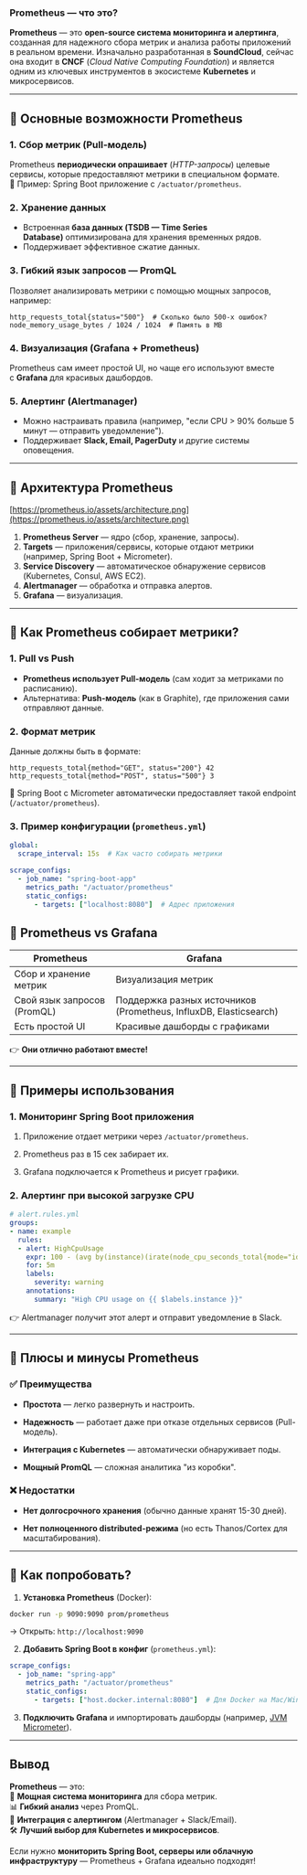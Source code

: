 ### **Prometheus — что это?**

**Prometheus** — это **open-source система мониторинга и алертинга**, созданная для надежного сбора метрик и анализа работы приложений в реальном времени. Изначально разработанная в **SoundCloud**, сейчас она входит в **CNCF** (*Cloud Native Computing Foundation*) и является одним из ключевых инструментов в экосистеме **Kubernetes** и микросервисов.

---
## 🔹 **Основные возможности Prometheus**

### 1. **Сбор метрик (Pull-модель)**
Prometheus **периодически опрашивает** (*HTTP-запросы*) целевые сервисы, которые предоставляют метрики в специальном формате.  
📌 Пример: Spring Boot приложение с `/actuator/prometheus`.

### 2. **Хранение данных**
- Встроенная **база данных (TSDB — Time Series Database)** оптимизирована для хранения временных рядов.    
- Поддерживает эффективное сжатие данных.    

### 3. **Гибкий язык запросов — PromQL**
Позволяет анализировать метрики с помощью мощных запросов, например:
```promql
http_requests_total{status="500"}  # Сколько было 500-х ошибок?
node_memory_usage_bytes / 1024 / 1024  # Память в MB
```

### 4. **Визуализация (Grafana + Prometheus)**
Prometheus сам имеет простой UI, но чаще его используют вместе с **Grafana** для красивых дашбордов.

### 5. **Алертинг (Alertmanager)**
- Можно настраивать правила (например, "если CPU > 90% больше 5 минут — отправить уведомление").    
- Поддерживает **Slack, Email, PagerDuty** и другие системы оповещения.    

---
## 🔹 **Архитектура Prometheus**

[https://prometheus.io/assets/architecture.png](https://prometheus.io/assets/architecture.png)

1. **Prometheus Server** — ядро (сбор, хранение, запросы).    
2. **Targets** — приложения/сервисы, которые отдают метрики (например, Spring Boot + Micrometer).    
3. **Service Discovery** — автоматическое обнаружение сервисов (Kubernetes, Consul, AWS EC2).    
4. **Alertmanager** — обработка и отправка алертов.    
5. **Grafana** — визуализация.    

---
## 🔹 **Как Prometheus собирает метрики?**

### 1. **Pull vs Push**
- **Prometheus использует Pull-модель** (сам ходит за метриками по расписанию).    
- Альтернатива: **Push-модель** (как в Graphite), где приложения сами отправляют данные.    

### 2. **Формат метрик**
Данные должны быть в формате:
```plaintext
http_requests_total{method="GET", status="200"} 42
http_requests_total{method="POST", status="500"} 3
```

📌 Spring Boot с Micrometer автоматически предоставляет такой endpoint (`/actuator/prometheus`).

### 3. **Пример конфигурации** (`prometheus.yml`)
```yaml
global:
  scrape_interval: 15s  # Как часто собирать метрики

scrape_configs:
  - job_name: "spring-boot-app"
    metrics_path: "/actuator/prometheus"
    static_configs:
      - targets: ["localhost:8080"]  # Адрес приложения
```

## 🔹 **Prometheus vs Grafana**

|**Prometheus**|**Grafana**|
|---|---|
|Сбор и хранение метрик|Визуализация метрик|
|Свой язык запросов (PromQL)|Поддержка разных источников (Prometheus, InfluxDB, Elasticsearch)|
|Есть простой UI|Красивые дашборды с графиками|

👉 **Они отлично работают вместе!**

---

## 🔹 **Примеры использования**

### 1. **Мониторинг Spring Boot приложения**

1. Приложение отдает метрики через `/actuator/prometheus`.
    
2. Prometheus раз в 15 сек забирает их.
    
3. Grafana подключается к Prometheus и рисует графики.
    

### 2. **Алертинг при высокой загрузке CPU**
```yaml
# alert.rules.yml
groups:
- name: example
  rules:
  - alert: HighCpuUsage
    expr: 100 - (avg by(instance)(irate(node_cpu_seconds_total{mode="idle"}[5m])) * 100) > 80
    for: 5m
    labels:
      severity: warning
    annotations:
      summary: "High CPU usage on {{ $labels.instance }}"
```

👉 Alertmanager получит этот алерт и отправит уведомление в Slack.

---

## 🔹 **Плюсы и минусы Prometheus**

### ✅ **Преимущества**

- **Простота** — легко развернуть и настроить.
    
- **Надежность** — работает даже при отказе отдельных сервисов (Pull-модель).
    
- **Интеграция с Kubernetes** — автоматически обнаруживает поды.
    
- **Мощный PromQL** — сложная аналитика "из коробки".
    

### ❌ **Недостатки**

- **Нет долгосрочного хранения** (обычно данные хранят 15-30 дней).
    
- **Нет полноценного distributed-режима** (но есть Thanos/Cortex для масштабирования).
    

---

## 🔹 **Как попробовать?**

1. **Установка Prometheus** (Docker):
```bash
docker run -p 9090:9090 prom/prometheus
```
→ Открыть: `http://localhost:9090`

2. **Добавить Spring Boot в конфиг** (`prometheus.yml`):
```yaml
scrape_configs:
  - job_name: "spring-app"
    metrics_path: "/actuator/prometheus"
    static_configs:
      - targets: ["host.docker.internal:8080"]  # Для Docker на Mac/Windows
```

3. **Подключить Grafana** и импортировать дашборды (например, [JVM Micrometer](https://grafana.com/grafana/dashboards/4701)).

---
## **Вывод**

**Prometheus** — это:  
🚀 **Мощная система мониторинга** для сбора метрик.  
📊 **Гибкий анализ** через PromQL.  
🔔 **Интеграция с алертингом** (Alertmanager + Slack/Email).  
🛠 **Лучший выбор для Kubernetes и микросервисов**.

Если нужно **мониторить Spring Boot, серверы или облачную инфраструктуру** — Prometheus + Grafana идеально подходят!







